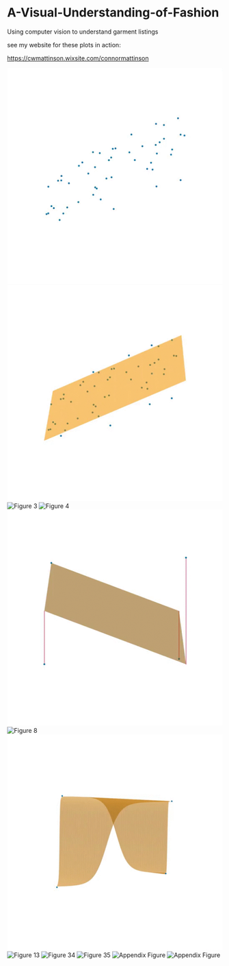 # A-Visual-Understanding-of-Fashion
Using computer vision to understand garment listings

see my website for these plots in action:

https://cwmattinson.wixsite.com/connormattinson

![Figure 1](Figures/Fig1.gif?raw=true)
![Figure 2](Figures/Fig2.gif?raw=true)
![Figure 3](Figures/Fig3.gif?raw=true)
![Figure 4](Figures/Fig4.gif?raw=true)
![Figure 7](Figures/Fig7.gif?raw=true)
![Figure 8](Figures/fig8?raw=true)
![Figure 10](Figures/Fig10.gif?raw=true)
![Figure 13](Figures/Fig13.gif?raw=true)
![Figure 34](Figures/fig34?raw=true)
![Figure 35](Figures/fig35?raw=true)
![Appendix Figure](Figures/fashionrcnn1?raw=true)
![Appendix Figure](Figures/fashionrcnn2?raw=true)
